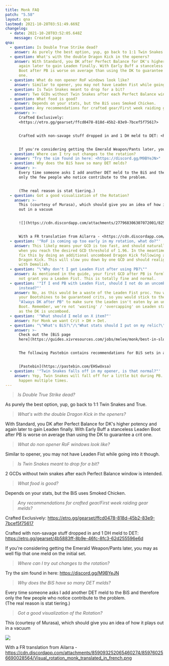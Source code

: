 ```yaml
---
title: Monk FAQ
patch: "5.58"
layout: qna
lastmod: 2021-10-28T03:51:49.669Z
changelog:
  - date: 2021-10-28T03:52:05.648Z
    message: Created page
qna:
  - question: Is Double True Strike dead?
    answer: As purely the best option, yup, go back to 1:1 Twin Snakes and True.
  - question: What's with the double Dragon Kick in the openers?
    answer: With Standard, you DK after Perfect Balance for DK's higher potency and
      again later to gain Leaden finally. With Early Buff a stanceless Leaden
      Boot after PB is worse on average than using the DK to guarantee a crit
      one.
  - question: What do non opener RoF windows look like?
    answer: Similar to opener, you may not have Leaden Fist while going into it though.
  - question: Is Twin Snakes meant to drop for a bit?
    answer: Two GCDs without Twin Snakes after each Perfect Balance window is intended.
  - question: What food is good?
    answer: Depends on your stats, but the BiS uses Smoked Chicken.
  - question: Any recommendations for crafted gear/First week raiding gear melds?
    answer: >-
      Crafted Exclusively:
      <https://etro.gg/gearset/ffcd0478-818d-45b2-83e9-7bcef5f75617>


      Crafted with non-savage stuff dropped in and 1 DH meld to DET: <https://etro.gg/gearset/4b5883ff-8b9e-46fc-8fc3-62d255596e6d>


      If you're considering getting the Emerald Weapon/Pants later, you may as well flip that one meld on the initial set.
  - question: Where can I try out changes to the rotation?
    answer: "Try the sim found in here: <https://discord.gg/M9BYeJN>"
  - question: Why does the BiS have so many DET melds?
    answer: >-
      Every time someone asks I add another DET meld to the BiS and therefore
      only the few people who notice contribute to the problem.


      (The real reason is stat tiering.)
  - question: Got a good visualization of the Rotation?
    answer: >-
      This (courtesy of Murasa), which should give you an idea of how it plays
      out in a vacuum 


      ![](https://cdn.discordapp.com/attachments/277968306307072001/825746336585482300/unknown.png)


      With a FR translation from Ailarra - <https://cdn.discordapp.com/attachments/859093252065460274/859760256690028564/Visual_rotation_monk_translated_in_french.png>
  - question: '"RoF is coming up too early in my rotation, what do?"'
    answer: This likely means your GCD is too fast, and should naturally fix itself
      when you reach the desired GCD threshold of 1.96. In the meantime, you can
      fix this by doing an additional uncomboed Dragon Kick following a previous
      Dragon Kick. This will slow you down by one GCD and should realign RoF
      with Demolish.
  - question: "\"Why don't I get Leaden Fist after using PB?\""
    answer: As mentioned in the guide, your first GCD after PB is formless so will
      not grant you a Leaden Fist. This is totally fine and normal.
  - question: '"If I end PB with Leaden Fist, should I not do an uncomboed Bootshine
      instead?"'
    answer: No, as this would be a waste of the Leaden Fist proc. You want all of
      your Bootshines to be guaranteed crits, so you would stick to the rule of
      "Always DK after PB" to make sure the Leaden isn't eaten by an uncomboed
      Boot. Remember, we're not 'wasting' / 'overcapping' on Leaden stacks here,
      as the DK is uncomboed.
  - question: '"What should I meld on X item?"'
    answer: For Monk we want Crit > DH > Det.
  - question: "\"What's BiS?\"/\"What stats should I put on my relic?\""
    answer: >-
      Check out the [BiS page
      here](https://guides.xivresources.com/jobs/melee/monk/best-in-slot/).


      The following Pastebin contains recommendations for BiS sets in all three Ultimate fights, containing both Relic/Non-relic sets


      [Pastebin](https://pastebin.com/EHSwUxsa)
  - question: '"Twin Snakes falls off in my opener, is that normal?"'
    answer: Yep, Twin Snakes will fall off for a little bit during PB. This will
      happen multiple times.
---
```

> *Is Double True Strike dead?*

As purely the best option, yup, go back to 1:1 Twin Snakes and True.

> *What's with the double Dragon Kick in the openers?* 

With Standard, you DK after Perfect Balance for DK's higher potency and again later to gain Leaden finally. With Early Buff a stanceless Leaden Boot after PB is worse on average than using the DK to guarantee a crit one.

> *What do non opener RoF windows look like?*

Similar to opener, you may not have Leaden Fist while going into it though.

> *Is Twin Snakes meant to drop for a bit?*

2 GCDs without twin snakes after each Perfect Balance window is intended.

> *What food is good?*

Depends on your stats, but the BiS uses Smoked Chicken.

> *Any recommendations for crafted gear/First week raiding gear melds?*

Crafted Exclusively: <https://etro.gg/gearset/ffcd0478-818d-45b2-83e9-7bcef5f75617>

Crafted with non-savage stuff dropped in and 1 DH meld to DET: <https://etro.gg/gearset/4b5883ff-8b9e-46fc-8fc3-62d255596e6d>

If you're considering getting the Emerald Weapon/Pants later, you may as well flip that one meld on the initial set.

> *Where can I try out changes to the rotation?*

Try the sim found in here: <https://discord.gg/M9BYeJN>

> *Why does the BiS have so many DET melds?*

Every time someone asks I add another DET meld to the BiS and therefore only the few people who notice contribute to the problem.\
(The real reason is stat tiering.)

> *Got a good visualization of the Rotation?*

This (courtesy of Murasa), which should give you an idea of how it plays out in a vacuum 

![](https://cdn.discordapp.com/attachments/277968306307072001/825746336585482300/unknown.png)

With a FR translation from Ailarra - <https://cdn.discordapp.com/attachments/859093252065460274/859760256690028564/Visual_rotation_monk_translated_in_french.png>